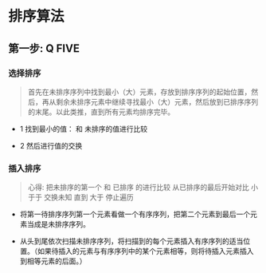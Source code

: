 # 排序算法

## 第一步: Q FIVE

### 选择排序

> 首先在未排序序列中找到最小（大）元素，存放到排序序列的起始位置，然后，再从剩余未排序元素中继续寻找最小（大）元素，然后放到已排序序列的末尾。以此类推，直到所有元素均排序完毕。

- 1 找到最小的值： 和 未排序的值进行比较

* 2 然后进行值的交换

### 插入排序

> 心得: 把未排序的第一个 和 已排序 的进行比较 从已排序的最后开始对比 小于于 交换未知 直到 大于 停止遍历

- 将第一待排序序列第一个元素看做一个有序序列，把第二个元素到最后一个元素当成是未排序序列。

* 从头到尾依次扫描未排序序列，将扫描到的每个元素插入有序序列的适当位置。（如果待插入的元素与有序序列中的某个元素相等，则将待插入元素插入到相等元素的后面。）
